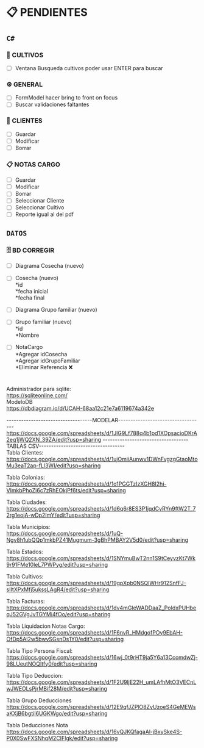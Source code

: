 # 📋 PENDIENTES



<!-- ============================================
INSTRUCCIONES DE USO:
Cambiar [ ] por [x]
============================================ -->

## `C#`

### 🌱 CULTIVOS
- [ ] Ventana Busqueda cultivos poder usar ENTER para buscar

### ⚙️ GENERAL
- [ ] FormModel hacer bring to front on focus
- [ ] Buscar validaciones faltantes

### 👥 CLIENTES
- [ ] Guardar
- [ ] Modificar
- [ ] Borrar

### 📋 NOTAS CARGO
- [ ] Guardar
- [ ] Modificar
- [ ] Borrar
- [ ] Seleccionar Cliente
- [ ] Seleccionar Cultivo
- [ ] Reporte igual al del pdf

## `DATOS`

### 🗄️ BD CORREGIR
- [ ] Diagrama Cosecha (nuevo)
- [ ] Cosecha (nuevo)<br>
      *id<br>
      *fecha inicial<br>
      *fecha final<br>
- [ ] Diagrama Grupo familiar (nuevo)
- [ ] Grupo familiar (nuevo)<br>
      *id<br>
      *Nombre<br>
- [ ] NotaCargo <br>
      *Agregar idCosecha<br>
      *Agregar idGrupoFamiliar<br>
      *Eliminar Referencia ❌<br>



# 

Administrador para sqlite:<br>
https://sqliteonline.com/<br>
ModeloDB<br>
https://dbdiagram.io/d/UCAH-68aa12c21e7a6119674a342e<br>

-----------------------------------MODELAR-----------------------------------<br>
https://docs.google.com/spreadsheets/d/1JlG9Lf788q4b1pd1XOpsacioDKrA2eq1jWQ2XN_39ZA/edit?usp=sharing
-----------------------------------TABLAS CSV-----------------------------------<br>
Tabla Clientes:<br>
https://docs.google.com/spreadsheets/d/1ujOmiiAunwv1DWnFvgzgGtaoMtoMu3eaT2ap-fLl3WI/edit?usp=sharing

Tabla Colonias:<br>
https://docs.google.com/spreadsheets/d/1o1PGGTzIzXGH8I2hi-VImkbPhoZi6c7zRhEOkjPf6ts/edit?usp=sharing

Tabla Ciudades:<br>
https://docs.google.com/spreadsheets/d/1d6q6r8ES3P1jqdCvRYn9ftW2T_72rg1eojA-wDp2ImY/edit?usp=sharing

Tabla Municipios:<br>
https://docs.google.com/spreadsheets/d/1uQ-Ngv8h1ubQQp1mkbPZ41Mugmum-3gBhPMBAY2V5d0/edit?usp=sharing

Tabla Estados:<br>
https://docs.google.com/spreadsheets/d/1SNYmuBwT2nn1S9tCeyvzKt7Wk9r91FMe10leL7PWPyg/edit?usp=sharing

Tabla Cultivos:<br>
https://docs.google.com/spreadsheets/d/19gpXpb0NSQlWHr912SnfFJ-sIItXPxMfj5ukssLAgR4/edit?usp=sharing

Tabla Facturas:<br>
https://docs.google.com/spreadsheets/d/1dv4mGIeWADDaaZ_PoIdxPUHbeqJ52GVgJvTGYMi4fOo/edit?usp=sharing

Tabla Liquidacion Notas Cargo:<br>
https://docs.google.com/spreadsheets/d/1F6nvR_HMdgofPOy9EbAH-OfDp5Al2w5bwvSGsnDs1Y0/edit?usp=sharing

Tabla Tipo Persona Fiscal:<br>
https://docs.google.com/spreadsheets/d/16wj_0t9rHT9ja5Y6a13CcomdwZj-98LUeutNOQItfy0/edit?usp=sharing

Tabla Tipo Deduccion:<br>
https://docs.google.com/spreadsheets/d/1F2U9ljE22H_umLAfhMtO3VECnLwJWEOLsPjrMBif28M/edit?usp=sharing

Tabla Grupo Deducciones<br>
https://docs.google.com/spreadsheets/d/12E9qfJZPlO8ZyUzoeS4GeMEWsaKXjB6bgtiI6UGKWgo/edit?usp=sharing

Tabla Deducciones Nota<br>
https://docs.google.com/spreadsheets/d/16vQJKQfagaAl-jBxySke4S-P0X0SwFXSNhqM2CIFlgk/edit?usp=sharing
<br>
